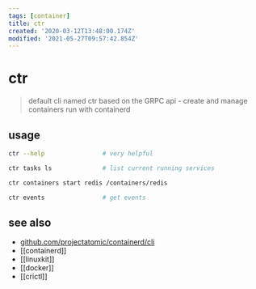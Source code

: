 ```yaml
---
tags: [container]
title: ctr
created: '2020-03-12T13:48:00.174Z'
modified: '2021-05-27T09:57:42.854Z'
---
```


# ctr

> default cli named ctr based on the GRPC api - create and manage containers run with containerd

## usage
```sh
ctr --help                # very helpful

ctr tasks ls              # list current running services

ctr containers start redis /containers/redis

ctr events                # get events
```

## see also
- [github.com/projectatomic/containerd/cli](https://github.com/projectatomic/containerd/blob/master/docs/cli.md)
- [[containerd]]
- [[linuxkit]]
- [[docker]]
- [[crictl]]
